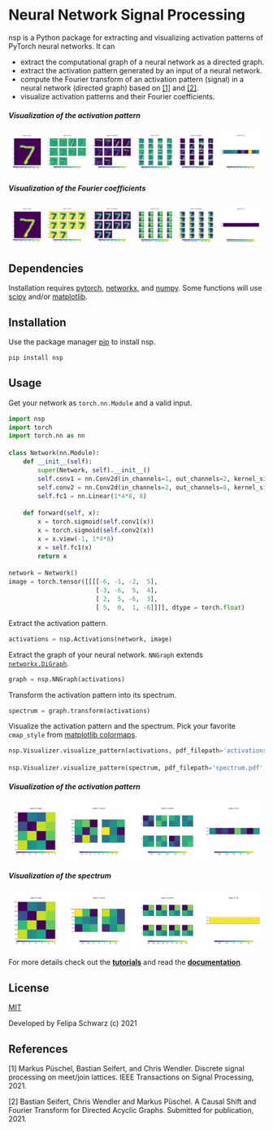 # Neural Network Signal Processing

nsp is a Python package for extracting and visualizing activation patterns of PyTorch neural networks. It can

- extract the computational graph of a neural network as a directed graph.
- extract the activation pattern generated by an input of a neural network.
- compute the Fourier transform of an activation pattern (signal) in a neural network (directed graph) based on [[1]](https://arxiv.org/pdf/2012.04358.pdf) and [[2]](https://acl.inf.ethz.ch/research/ASP/).
- visualize activation patterns and their Fourier coefficients.

##### Visualization of the activation pattern
![activation](img/activation_mnist.png)
##### Visualization of the Fourier coefficients
![spectrum](img/spectrum_mnist.png)

## Dependencies

Installation requires [pytorch](https://pytorch.org/get-started/locally/), [networkx](https://networkx.org/), and [numpy](https://numpy.org/). Some functions will use [scipy](https://www.scipy.org/) and/or [matplotlib](https://matplotlib.org/).

## Installation

Use the package manager [pip](https://pip.pypa.io/en/stable/) to install nsp.

```bash
pip install nsp
```

## Usage

Get your network as `torch.nn.Module` and a valid input.

```python
import nsp
import torch
import torch.nn as nn

class Network(nn.Module):
    def __init__(self):
        super(Network, self).__init__()
        self.conv1 = nn.Conv2d(in_channels=1, out_channels=2, kernel_size=2)
        self.conv2 = nn.Conv2d(in_channels=2, out_channels=8, kernel_size=2)
        self.fc1 = nn.Linear(1*4*8, 8)

    def forward(self, x):
        x = torch.sigmoid(self.conv1(x))
        x = torch.sigmoid(self.conv2(x))
        x = x.view(-1, 1*4*8)
        x = self.fc1(x)
        return x

network = Network()
image = torch.tensor([[[[-6, -1, -2,  5],
                        [-3, -6,  5,  4],
                        [ 2,  5, -6,  3],
                        [ 5,  0,  1, -6]]]], dtype = torch.float)

```

Extract the activation pattern.

```python
activations = nsp.Activations(network, image)
```

Extract the graph of your neural network. `NNGraph` extends [`networkx.DiGraph`](https://networkx.org/documentation/stable/reference/classes/digraph.html).

```python
graph = nsp.NNGraph(activations)
```

Transform the activation pattern into its spectrum.

```python
spectrum = graph.transform(activations)
```

Visualize the activation pattern and the spectrum. Pick your favorite `cmap_style` from [matplotlib colormaps](https://matplotlib.org/stable/tutorials/colors/colormaps.html).

```python
nsp.Visualizer.visualize_pattern(activations, pdf_filepath='activations.pdf', scale='layernorm', cmap_style='viridis')

nsp.Visualizer.visualize_pattern(spectrum, pdf_filepath='spectrum.pdf', scale='layernorm', cmap_style='viridis')
```

##### Visualization of the activation pattern
![activation](img/activation.png)
##### Visualization of the spectrum
![spectrum](img/spectrum.png)

For more details check out the [**tutorials**](https://github.com/felipaschwarz/nsp/tree/main/tutorials) and read the [**documentation**](https://github.com/felipaschwarz/nsp/tree/main/docs).

## License
[MIT](https://choosealicense.com/licenses/mit/)

Developed by Felipa Schwarz (c) 2021

## References
[1]
Markus Püschel, Bastian Seifert, and Chris Wendler. Discrete signal processing on meet/join lattices. IEEE Transactions on Signal Processing, 2021.

[2]
Bastian Seifert, Chris Wendler and Markus Püschel. A Causal Shift and Fourier Transform for Directed Acyclic Graphs. Submitted for publication, 2021.
